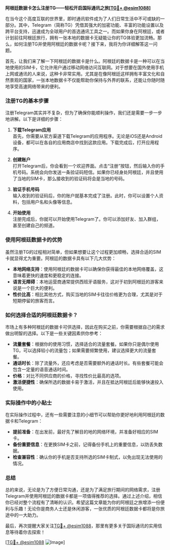 **阿根廷数据卡怎么注册TG——轻松开启国际通讯之旅[[TG💪+ @esim1088](https://t.me/s/esim1088)]**

在当今这个高度互联的世界里，即时通讯软件成为了人们日常生活中不可或缺的一部分。其中，Telegram（简称TG）凭借其强大的加密功能、丰富的功能设置以及跨平台支持，迅速成为全球用户的首选通讯工具之一。而如果你身在阿根廷，或者计划前往阿根廷旅行，拥有一张本地的数据卡无疑能让你的TG体验更加流畅。那么，如何注册TG并使用阿根廷的数据卡呢？接下来，我将为你详细解答这一问题。

首先，让我们来了解一下阿根廷的数据卡是什么。阿根廷的数据卡是一种可以在当地使用的SIM卡，它允许用户通过移动网络访问互联网。对于想要在国外使用手机上网或通讯的人来说，这种卡非常实用。尤其是在像阿根廷这样拥有丰富文化和自然景观的国家，一张本地数据卡不仅能帮助你保持与外界的联系，还能让你随时随地享受高速网络带来的便利。

### 注册TG的基本步骤

注册Telegram其实并不复杂，但为了确保你能顺利操作，我们还是需要一步一步地讲解。以下是详细的步骤：

1. **下载Telegram应用**  
   首先，你需要从官方渠道下载Telegram的应用程序。无论是iOS还是Android设备，都可以在各自的应用商店中找到这款应用。下载完成后，打开应用程序。

2. **创建账户**  
   打开Telegram后，你会看到一个欢迎界面。点击“注册”按钮，然后输入你的手机号码。系统会向你发送一条验证码短信。如果你已经身处阿根廷，并且使用了当地的SIM卡，那么接收到的验证码将会是当地的号码。

3. **验证手机号码**  
   输入收到的验证码后，你的账户就基本完成了注册。此时，你可以设置个人资料，包括用户名和头像等信息。

4. **开始使用**  
   注册完成后，你就可以开始使用Telegram了。你可以添加好友、加入群组，甚至创建自己的频道。

### 使用阿根廷数据卡的优势

虽然注册TG的过程相对简单，但如果想要让这个过程更加顺畅，选择合适的SIM卡就显得尤为重要。阿根廷的数据卡具有以下几大优势：

- **本地网络支持**：使用阿根廷的数据卡可以确保你获得最佳的本地网络覆盖，这意味着更快的速度和更稳定的连接。
- **语言无障碍**：本地运营商通常提供西班牙语服务，这对于初到阿根廷的游客来说是一个巨大的便利。
- **性价比高**：相比其他方式，购买当地的SIM卡往往价格更为合理，尤其是对于短期停留的旅客而言。

### 如何选择合适的阿根廷数据卡？

市场上有多种阿根廷的数据卡可供选择，因此在购买之前，你需要根据自己的需求做出明智的选择。以下是一些关键因素供你参考：

- **流量套餐**：根据你的使用习惯，选择适合的流量套餐。如果你只是偶尔使用TG，可以选择较小的流量包；如果需要频繁使用，建议选择更大的流量套餐。
- **通话时长**：除了流量外，还应考虑是否需要额外的通话时长。有些套餐可能会包含一定量的语音通话时间。
- **价格**：对比不同供应商的价格，寻找性价比最高的选项。
- **激活便捷性**：确保所选的数据卡易于激活，并且在抵达阿根廷后能够快速投入使用。

### 实际操作中的小贴士

在实际操作过程中，还有一些需要注意的小细节可以帮助你更好地利用阿根廷的数据卡和Telegram：

- **提前准备**：在出发前，最好先了解目的地的网络环境，并准备好相应的SIM卡。
- **备份重要信息**：在更换SIM卡之前，记得备份手机上的重要信息，以防丢失数据。
- **检查兼容性**：确认你的手机是否支持所选的SIM卡制式，以免出现无法使用的情况。

### 总结

总的来说，无论是为了方便日常沟通，还是为了满足旅行期间的网络需求，注册Telegram并使用阿根廷的数据卡都是一项值得推荐的选择。通过上述介绍，相信你已经对整个流程有了清晰的认识。希望这篇文章能为你的阿根廷之旅增添一份便利与乐趣！无论你是商务人士还是休闲游客，一张优质的阿根廷数据卡都将是你旅途中的一大助力。

最后，再次提醒大家关注[TG💪+ @esim1088](https://t.me/s/esim1088)，那里有更多关于国际通讯的实用信息等待着你去探索！

[[TG💪+ @esim1088](https://t.me/s/esim1088) ![Image](https://i.postimg.cc/4NQfJmqS/Snipaste-2025-05-13-00-14-12.png)]